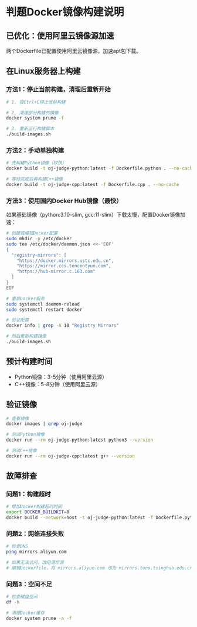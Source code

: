 # 判题Docker镜像构建说明

## 已优化：使用阿里云镜像源加速

两个Dockerfile已配置使用阿里云镜像源，加速apt包下载。

## 在Linux服务器上构建

### 方法1：停止当前构建，清理后重新开始

```bash
# 1. 按Ctrl+C停止当前构建

# 2. 清理部分构建的镜像
docker system prune -f

# 3. 重新运行构建脚本
./build-images.sh
```

### 方法2：手动单独构建

```bash
# 先构建Python镜像（较快）
docker build -t oj-judge-python:latest -f Dockerfile.python . --no-cache

# 等待完成后再构建C++镜像
docker build -t oj-judge-cpp:latest -f Dockerfile.cpp . --no-cache
```

### 方法3：使用国内Docker Hub镜像（最快）

如果基础镜像（python:3.10-slim, gcc:11-slim）下载太慢，配置Docker镜像加速：

```bash
# 创建或编辑Docker配置
sudo mkdir -p /etc/docker
sudo tee /etc/docker/daemon.json <<-'EOF'
{
  "registry-mirrors": [
    "https://docker.mirrors.ustc.edu.cn",
    "https://mirror.ccs.tencentyun.com",
    "https://hub-mirror.c.163.com"
  ]
}
EOF

# 重启Docker服务
sudo systemctl daemon-reload
sudo systemctl restart docker

# 验证配置
docker info | grep -A 10 "Registry Mirrors"

# 然后重新构建镜像
./build-images.sh
```

## 预计构建时间

- Python镜像：3-5分钟（使用阿里云源）
- C++镜像：5-8分钟（使用阿里云源）

## 验证镜像

```bash
# 查看镜像
docker images | grep oj-judge

# 测试Python镜像
docker run --rm oj-judge-python:latest python3 --version

# 测试C++镜像
docker run --rm oj-judge-cpp:latest g++ --version
```

## 故障排查

### 问题1：构建超时
```bash
# 增加Docker构建超时时间
export DOCKER_BUILDKIT=0
docker build --network=host -t oj-judge-python:latest -f Dockerfile.python .
```

### 问题2：网络连接失败
```bash
# 检查DNS
ping mirrors.aliyun.com

# 如果无法访问，改用清华源
# 编辑Dockerfile，将 mirrors.aliyun.com 改为 mirrors.tuna.tsinghua.edu.cn
```

### 问题3：空间不足
```bash
# 检查磁盘空间
df -h

# 清理Docker缓存
docker system prune -a -f
```

